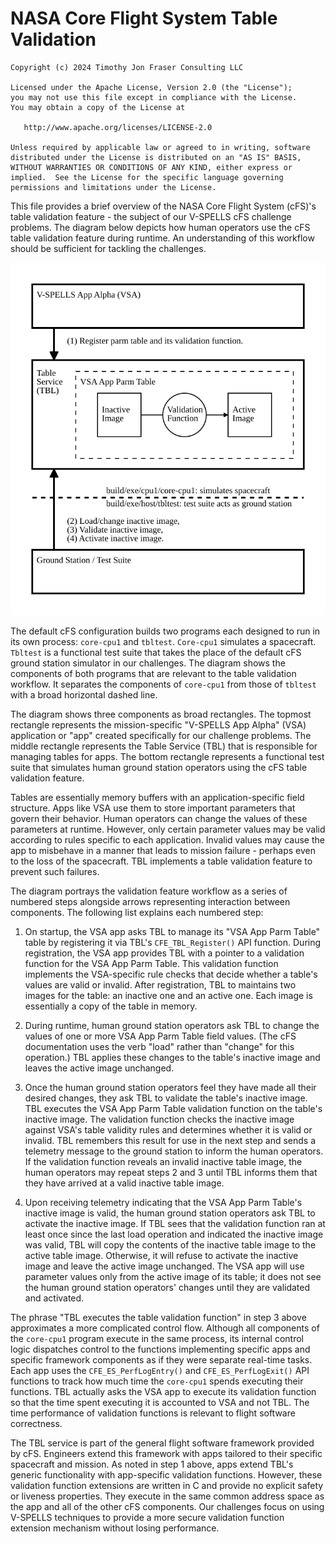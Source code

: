 # NASA Core Flight System Table Validation

```
Copyright (c) 2024 Timothy Jon Fraser Consulting LLC

Licensed under the Apache License, Version 2.0 (the "License");
you may not use this file except in compliance with the License.
You may obtain a copy of the License at

   http://www.apache.org/licenses/LICENSE-2.0

Unless required by applicable law or agreed to in writing, software
distributed under the License is distributed on an "AS IS" BASIS,
WITHOUT WARRANTIES OR CONDITIONS OF ANY KIND, either express or
implied.  See the License for the specific language governing
permissions and limitations under the License.
```


This file provides a brief overview of the NASA Core Flight System
(cFS)'s table validation feature - the subject of our V-SPELLS cFS
challenge problems.  The diagram below depicts how human operators use
the cFS table validation feature during runtime. An understanding of
this workflow should be sufficient for tackling the challenges.

![Diagram of the NASA cFS/cFE/TBL table validation workflow](tbl-figure.svg)

The default cFS configuration builds two programs each designed to run
in its own process: `core-cpu1` and `tbltest`. `Core-cpu1` simulates
a spacecraft. `Tbltest` is a functional test suite that takes the
place of the default cFS ground station simulator in our challenges.
The diagram shows the components of both programs that are relevant to
the table validation workflow. It separates the components of
`core-cpu1` from those of `tbltest` with a broad horizontal dashed
line.

The diagram shows three components as broad rectangles. The topmost
rectangle represents the mission-specific "V-SPELLS App Alpha" (VSA)
application or "app" created specifically for our challenge problems.
The middle rectangle represents the Table Service (TBL) that is
responsible for managing tables for apps. The bottom rectangle
represents a functional test suite that simulates human ground station
operators using the cFS table validation feature.

Tables are essentially memory buffers with an application-specific
field structure. Apps like VSA use them to store important parameters
that govern their behavior. Human operators can change the values of
these parameters at runtime. However, only certain parameter values
may be valid according to rules specific to each application. Invalid
values may cause the app to misbehave in a manner that leads to
mission failure - perhaps even to the loss of the spacecraft. TBL
implements a table validation feature to prevent such failures.

The diagram portrays the validation feature workflow as a series of
numbered steps alongside arrows representing interaction between
components. The following list explains each numbered step:

1) On startup, the VSA app asks TBL to manage its "VSA App Parm Table"
   table by registering it via TBL's `CFE_TBL_Register()` API
   function. During registration, the VSA app provides TBL with a
   pointer to a validation function for the VSA App Parm Table.  This
   validation function implements the VSA-specific rule checks that
   decide whether a table's values are valid or invalid. After
   registration, TBL to maintains two images for the table: an
   inactive one and an active one. Each image is essentially a copy of
   the table in memory.

2) During runtime, human ground station operators ask TBL to change
   the values of one or more VSA App Parm Table field values. (The
   cFS documentation uses the verb "load" rather than "change" for
   this operation.) TBL applies these changes to the table's inactive
   image and leaves the active image unchanged.

3) Once the human ground station operators feel they have made all
   their desired changes, they ask TBL to validate the table's
   inactive image. TBL executes the VSA App Parm Table validation
   function on the table's inactive image. The validation function
   checks the inactive image against VSA's table validity rules and
   determines whether it is valid or invalid. TBL remembers this
   result for use in the next step and sends a telemetry message to
   the ground station to inform the human operators. If the validation
   function reveals an invalid inactive table image, the human
   operators may repeat steps 2 and 3 until TBL informs them that they
   have arrived at a valid inactive table image.

4) Upon receiving telemetry indicating that the VSA App Parm Table's
   inactive image is valid, the human ground station operators ask TBL
   to activate the inactive image. If TBL sees that the validation
   function ran at least once since the last load operation and
   indicated the inactive image was valid, TBL will copy the contents
   of the inactive table image to the active table image. Otherwise,
   it will refuse to activate the inactive image and leave the active
   image unchanged. The VSA app will use parameter values only from
   the active image of its table; it does not see the human ground
   station operators' changes until they are validated and activated.

The phrase "TBL executes the table validation function" in step 3
above approximates a more complicated control flow.  Although all
components of the `core-cpu1` program execute in the same process, its
internal control logic dispatches control to the functions
implementing specific apps and specific framework components as if
they were separate real-time tasks. Each app uses the
`CFE_ES_PerfLogEntry()` and `CFE_ES_PerfLogExit()` API functions to
track how much time the `core-cpu1` spends executing their
functions. TBL actually asks the VSA app to execute its validation
function so that the time spent executing it is accounted to VSA and
not TBL.  The time performance of validation functions is relevant to
flight software correctness.

The TBL service is part of the general flight software framework
provided by cFS.  Engineers extend this framework with apps tailored
to their specific spacecraft and mission.  As noted in step 1 above,
apps extend TBL's generic functionality with app-specific validation
functions.  However, these validation function extensions are written
in C and provide no explicit safety or liveness properties.  They
execute in the same common address space as the app and all of the
other cFS components.  Our challenges focus on using V-SPELLS
techniques to provide a more secure validation function extension
mechanism without losing performance.

